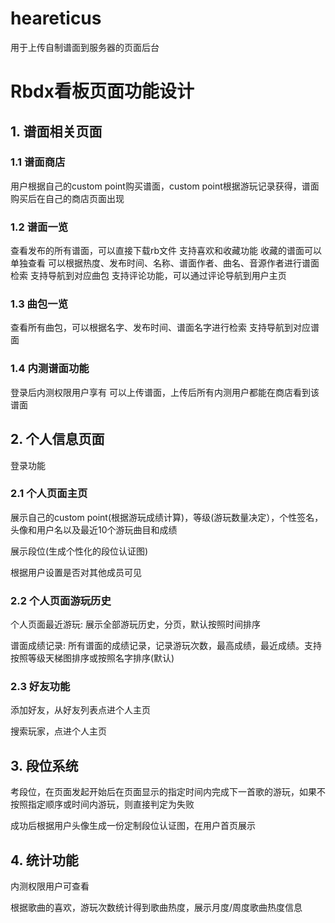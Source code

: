# heareticus

用于上传自制谱面到服务器的页面后台

# Rbdx看板页面功能设计

## 1. 谱面相关页面

### 1.1 谱面商店

用户根据自己的custom point购买谱面，custom point根据游玩记录获得，谱面购买后在自己的商店页面出现

### 1.2 谱面一览

查看发布的所有谱面，可以直接下载rb文件
支持喜欢和收藏功能
收藏的谱面可以单独查看
可以根据热度、发布时间、名称、谱面作者、曲名、音源作者进行谱面检索
支持导航到对应曲包
支持评论功能，可以通过评论导航到用户主页

### 1.3 曲包一览

查看所有曲包，可以根据名字、发布时间、谱面名字进行检索
支持导航到对应谱面

### 1.4 内测谱面功能

登录后内测权限用户享有
可以上传谱面，上传后所有内测用户都能在商店看到该谱面

## 2. 个人信息页面

登录功能

### 2.1 个人页面主页

展示自己的custom point(根据游玩成绩计算)，等级(游玩数量决定），个性签名，头像和用户名以及最近10个游玩曲目和成绩

展示段位(生成个性化的段位认证图)

根据用户设置是否对其他成员可见

### 2.2 个人页面游玩历史

个人页面最近游玩: 展示全部游玩历史，分页，默认按照时间排序

谱面成绩记录: 所有谱面的成绩记录，记录游玩次数，最高成绩，最近成绩。支持按照等级天梯图排序或按照名字排序(默认)

### 2.3 好友功能

添加好友，从好友列表点进个人主页

搜索玩家，点进个人主页

## 3. 段位系统

考段位，在页面发起开始后在页面显示的指定时间内完成下一首歌的游玩，如果不按照指定顺序或时间内游玩，则直接判定为失败

成功后根据用户头像生成一份定制段位认证图，在用户首页展示

## 4. 统计功能

内测权限用户可查看

根据歌曲的喜欢，游玩次数统计得到歌曲热度，展示月度/周度歌曲热度信息